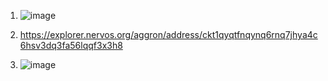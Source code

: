 1) ![image](https://user-images.githubusercontent.com/88676194/129056677-30782b25-12fb-48f5-85c4-bf108c14fcde.png)

2) https://explorer.nervos.org/aggron/address/ckt1qyqtfnqynq6rnq7jhya4c6hsv3dq3fa56lqqf3x3h8

3) ![image](https://user-images.githubusercontent.com/88676194/129059580-90f46f3e-82c3-42da-a394-ccb636d68d2e.png)


